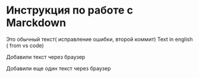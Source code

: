 # Инструкция по работе с Marckdown

Это обычный текст( исправление ошибки, второй коммит) Text in english ( from vs code)

Добавили текст через браузер

Добавили еще один текст через браузер
